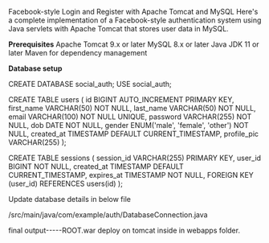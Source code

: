 Facebook-style Login and Register with Apache Tomcat and MySQL
Here's a complete implementation of a Facebook-style authentication system using Java servlets with Apache Tomcat that stores user data in MySQL.


**Prerequisites**
Apache Tomcat 9.x or later
MySQL 8.x or later
Java JDK 11 or later
Maven for dependency management

**Database setup**

CREATE DATABASE social_auth;
USE social_auth;

CREATE TABLE users (
    id BIGINT AUTO_INCREMENT PRIMARY KEY,
    first_name VARCHAR(50) NOT NULL,
    last_name VARCHAR(50) NOT NULL,
    email VARCHAR(100) NOT NULL UNIQUE,
    password VARCHAR(255) NOT NULL,
    dob DATE NOT NULL,
    gender ENUM('male', 'female', 'other') NOT NULL,
    created_at TIMESTAMP DEFAULT CURRENT_TIMESTAMP,
    profile_pic VARCHAR(255)
);

CREATE TABLE sessions (
    session_id VARCHAR(255) PRIMARY KEY,
    user_id BIGINT NOT NULL,
    created_at TIMESTAMP DEFAULT CURRENT_TIMESTAMP,
    expires_at TIMESTAMP NOT NULL,
    FOREIGN KEY (user_id) REFERENCES users(id)
);


Update database details in below file

/src/main/java/com/example/auth/DatabaseConnection.java

final output-----ROOT.war
deploy on tomcat inside in webapps folder.

